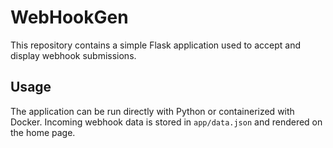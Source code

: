 # WebHookGen

This repository contains a simple Flask application used to accept and display webhook submissions.

## Usage

The application can be run directly with Python or containerized with Docker. Incoming webhook data is stored in `app/data.json` and rendered on the home page.
